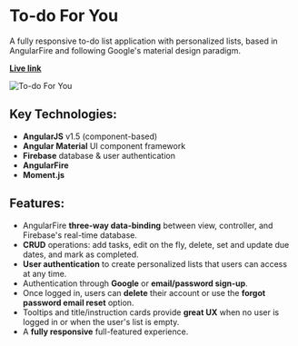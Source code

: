 # To-do For You

A fully responsive to-do list application with personalized lists, based in AngularFire and following Google's material design paradigm.

**[Live link](https://tsturtz.github.io/todo-for-you/)**

![To-do For You](http://taylorsturtz.com/images/TodoForYou-WebMock-sm.jpg)

## Key Technologies:
- **AngularJS** v1.5 (component-based)
- **Angular Material** UI component framework
- **Firebase** database & user authentication
- **AngularFire**
- **Moment.js**

## Features:

- AngularFire **three-way data-binding** between view, controller, and Firebase's real-time database.
- **CRUD** operations: add tasks, edit on the fly, delete, set and update due dates, and mark as completed.
- **User authentication** to create personalized lists that users can access at any time.
- Authentication through **Google** or **email/password sign-up**.
- Once logged in, users can **delete** their account or use the **forgot password email reset** option.
- Tooltips and title/instruction cards provide **great UX** when no user is logged in or when the user's list is empty.
- A **fully responsive** full-featured experience.

